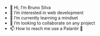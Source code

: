 - 👋 Hi, I’m Bruno Silva
- 👀 I’m interested in web development
- 🌱 I’m currently learning a mindset
- 💞️ I’m looking to collaborate on any project
- 📫 How to reach me use a Palantír 🔮

<!---
00Bruno00/00Bruno00 is a ✨ special ✨ repository because its `README.md` (this file) appears on your GitHub profile.
You can click the Preview link to take a look at your changes.
--->
